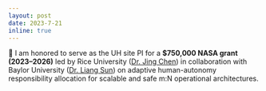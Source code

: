 ```yaml
---
layout: post
date: 2023-7-21
inline: true
---
```


:tada: I am honored to serve as the UH site PI for a **$750,000 NASA grant (2023–2026)** led by Rice University ([Dr. Jing Chen](https://sites.google.com/site/jingchen416/)) in collaboration with Baylor University ([Dr. Liang Sun](https://www.ecs.baylor.edu/person/dr-liang-sun)) on adaptive human-autonomy responsibility allocation for scalable and safe m:N operational architectures. 
